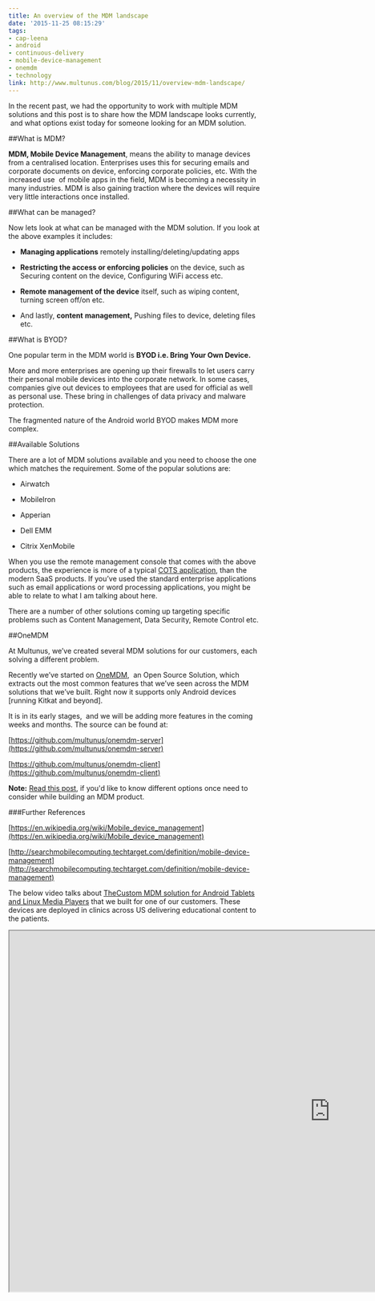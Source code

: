 ```yaml
---
title: An overview of the MDM landscape
date: '2015-11-25 08:15:29'
tags:
- cap-leena
- android
- continuous-delivery
- mobile-device-management
- onemdm
- technology
link: http://www.multunus.com/blog/2015/11/overview-mdm-landscape/
---
```


In the recent past, we had the opportunity to work with multiple MDM solutions and this post is to share how the MDM landscape looks currently,  and what options exist today for someone looking for an MDM solution.


##What is MDM?



**MDM, Mobile Device Management**, means the ability to manage devices from a centralised location. Enterprises uses this for securing emails and corporate documents on device, enforcing corporate policies, etc. With the increased use  of mobile apps in the field, MDM is becoming a necessity in many industries. MDM is also gaining traction where the devices will require very little interactions once installed.


##What can be managed?


Now lets look at what can be managed with the MDM solution. If you look at the above examples it includes:


*  **Managing applications** remotely installing/deleting/updating apps

    
*  **Restricting the access or enforcing policies** on the device, such as Securing content on the device, Configuring WiFi access etc.

    
*  **Remote management of the device** itself, such as wiping content, turning screen off/on etc.

    
*  And lastly, **content** **management,** Pushing files to device, deleting files etc.


##What is BYOD?



One popular term in the MDM world is **BYOD i.e. Bring Your Own Device.**


More and more enterprises are opening up their firewalls to let users carry their personal mobile devices into the corporate network. In some cases, companies give out devices to employees that are used for official as well as personal use. These bring in challenges of data privacy and malware protection.


The fragmented nature of the Android world BYOD makes MDM more complex.


##Available Solutions



There are a lot of MDM solutions available and you need to choose the one which matches the requirement. Some of the popular solutions are:


*  Airwatch

    
*  MobileIron

    
*  Apperian

    
*  Dell EMM

    
*  Citrix XenMobile


When you use the remote management console that comes with the above products, the experience is more of a typical [COTS application](https://en.wikipedia.org/wiki/Commercial_off-the-shelf), than the modern SaaS products. If you’ve used the standard enterprise applications such as email applications or word processing applications, you might be able to relate to what I am talking about here.


There are a number of other solutions coming up targeting specific problems such as Content Management, Data Security, Remote Control etc.


##OneMDM



At Multunus, we’ve created several MDM solutions for our customers, each solving a different problem.


Recently we’ve started on [OneMDM](http://multunus.github.io/onemdm-server/),  an Open Source Solution, which extracts out the most common features that we’ve seen across the MDM solutions that we’ve built. Right now it supports only Android devices [running Kitkat and beyond].  


It is in its early stages,  and we will be adding more features in the coming weeks and months. The source can be found at:


[https://github.com/multunus/onemdm-server](https://github.com/multunus/onemdm-server)


[https://github.com/multunus/onemdm-client](https://github.com/multunus/onemdm-client)


**Note:** [Read this post](http://www.multunus.com/blog/2015/12/options-consider-building-mdm-solution/), if you'd like to know different options once need to consider while building an MDM product.


###Further References



[https://en.wikipedia.org/wiki/Mobile_device_management](https://en.wikipedia.org/wiki/Mobile_device_management)


[http://searchmobilecomputing.techtarget.com/definition/mobile-device-management](http://searchmobilecomputing.techtarget.com/definition/mobile-device-management)

The below video talks about [The](http://www.multunus.com/portfolio/end-end-mobile-device-management-solution-health-media-enterprise/)[Custom MDM solution for Android Tablets and Linux Media Players](http://www.multunus.com/portfolio/end-end-mobile-device-management-solution-health-media-enterprise/) that we built for one of our customers. These devices are deployed in clinics across US delivering educational content to the patients.

<iframe width="1280" height="720" src="http://www.multunus.com/wp-content/uploads/2014/01/Enterprise-Mobile-and-MDM-Health-and-Media-space.mp4"></iframe>
